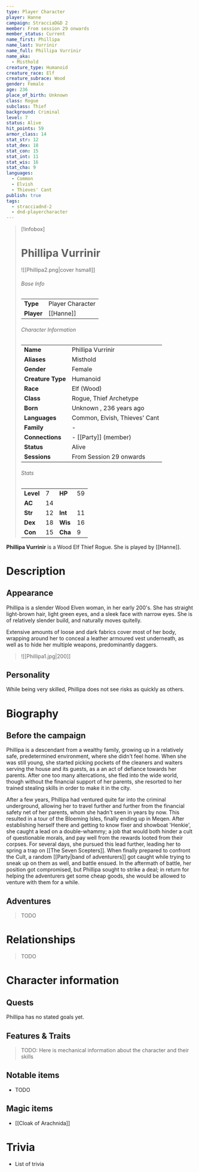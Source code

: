 ```yaml
---
type: Player Character
player: Hanne
campaign: StracciaD&D 2
member: From session 29 onwards
member_status: Current
name_first: Phillipa
name_last: Vurrinir
name_full: Phillipa Vurrinir
name_aka:
  - Misthold
creature_type: Humanoid
creature_race: Elf
creature_subrace: Wood
gender: Female
age: 236
place_of_birth: Unknown
class: Rogue
subclass: Thief
background: Criminal
level: 7
status: Alive
hit_points: 59
armor_class: 14
stat_str: 12
stat_dex: 18
stat_con: 15
stat_int: 11
stat_wis: 16
stat_cha: 9
languages:
  - Common
  - Elvish
  - Thieves' Cant
publish: true
tags:
  - stracciadnd-2
  - dnd-playercharacter
---
```

> [!infobox]  
> # Phillipa Vurrinir
> ![[Phillipa2.png|cover hsmall]]  
> ###### Base Info
> | | |  
> |---|---|  
> | **Type** | Player Character |
> | **Player** | [[Hanne]] |
> ###### Character Information  
> | | |  
> |---|---|  
> | **Name** | Phillipa Vurrinir |
> | **Aliases** | Misthold |
> | **Gender** | Female | 
> | **Creature Type** | Humanoid |
> | **Race** | Elf (Wood) |  
> | **Class** | Rogue, Thief Archetype |  
> | **Born** | Unknown , 236 years ago|  
> | **Languages** | Common, Elvish, Thieves' Cant |  
> | **Family** | - |
> | **Connections** | - [[Party]] (member) |
> | **Status** | Alive |
> | **Sessions** | From Session 29 onwards |
> ###### Stats
> | | | | |
> |---|---|---|---|
> | **Level** | 7 | **HP** | 59 |
> | **AC** | 14 | | |
> | **Str** | 12 | **Int** | 11 |
> | **Dex** | 18 | **Wis** | 16 |
> | **Con** | 15 | **Cha** | 9 |
 
**Phillipa Vurrinir** is a Wood Elf Thief Rogue. She is played by [[Hanne]].
# Description
## Appearance
Phillipa is a slender Wood Elven woman, in her early 200's. She has straight light-brown hair, light green eyes, and a sleek face with narrow eyes. She is of relatively slender build, and naturally moves quitelly.

Extensive amounts of loose and dark fabrics cover most of her body, wrapping around her to conceal a leather armoured vest underneath, as well as to hide her multiple weapons, predominantly daggers.

> ![[Phillipa1.jpg|200]]
## Personality
While being very skilled, Phillipa does not see risks as quickly as others.
# Biography
## Before the campaign
Phillipa is a descendant from a wealthy family, growing up in a relatively safe, predetermined environment, where she didn't feel home. When she was still young, she started picking pockets of the cleaners and waiters serving the house and its guests, as a an act of defiance towards her parents. After one too many altercations, she fled into the wide world, though without the financial support of her parents, she resorted to her trained stealing skills in order to make it in the city. 

After a few years, Phillipa had ventured quite far into the criminal underground, allowing her to travel further and further from the financial safety net of her parents, whom she hadn't seen in years by now. This resulted in a tour of the Bloeming Isles, finally ending up in Meqen. After establishing herself there and getting to know fixer and showboat 'Henkie', she caught a lead on a double-whammy; a job that would both hinder a cult of questionable morals, and pay well from the rewards looted from their corpses. For several days, she pursued this lead further, leading her to spring a trap on [[The Seven Scepters]]. When finally prepared to confront the Cult, a random [[Party|band of adventurers]] got caught while trying to sneak up on them as well, and battle ensued. In the aftermath of battle, her position got compromised, but Phillipa sought to strike a deal; in return for helping the adventurers get some cheap goods, she would be allowed to venture with them for a while.
## Adventures
> TODO
# Relationships
> TODO
# Character information
## Quests
Phillipa has no stated goals yet.
## Features & Traits
>TODO: Here is mechanical information about the character and their skills
## Notable items
- TODO
## Magic items
- [[Cloak of Arachnida]]
# Trivia
- List of trivia